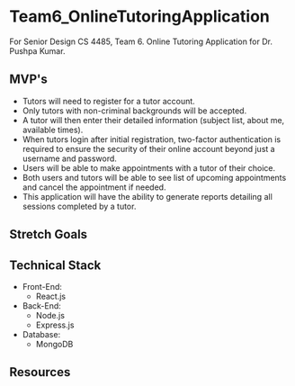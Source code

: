 # Team6_OnlineTutoringApplication
For Senior Design CS 4485, Team 6. Online Tutoring Application for Dr. Pushpa Kumar.

## MVP's
- Tutors will need to register for a tutor account. 
- Only tutors with non-criminal backgrounds will be accepted. 
- A tutor will then enter their detailed information (subject list, about me, available times).
- When tutors login after initial registration, two-factor authentication is required to ensure the security of their online account beyond just a username and password.
- Users will be able to make appointments with a tutor of their choice. 
- Both users and tutors will be able to see list of upcoming appointments and cancel the appointment if needed.
- This application will have the ability to generate reports detailing all sessions
completed by a tutor.

## Stretch Goals

## Technical Stack
- Front-End:
    - React.js
- Back-End:
    - Node.js
    - Express.js
- Database:
    - MongoDB
    
## Resources


